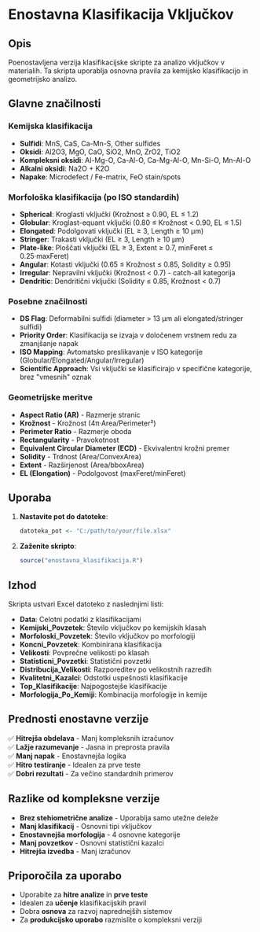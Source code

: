 # Enostavna Klasifikacija Vključkov

## Opis
Poenostavljena verzija klasifikacijske skripte za analizo vključkov v materialih. Ta skripta uporablja osnovna pravila za kemijsko klasifikacijo in geometrijsko analizo.

## Glavne značilnosti

### Kemijska klasifikacija
- **Sulfidi**: MnS, CaS, Ca-Mn-S, Other sulfides
- **Oksidi**: Al2O3, MgO, CaO, SiO2, MnO, ZrO2, TiO2
- **Kompleksni oksidi**: Al-Mg-O, Ca-Al-O, Ca-Mg-Al-O, Mn-Si-O, Mn-Al-O
- **Alkalni oksidi**: Na2O + K2O
- **Napake**: Microdefect / Fe-matrix, FeO stain/spots

### Morfološka klasifikacija (po ISO standardih)
- **Spherical**: Kroglasti vključki (Krožnost ≥ 0.90, EL ≤ 1.2)
- **Globular**: Kroglast-equant vključki (0.80 ≤ Krožnost < 0.90, EL ≤ 1.5)
- **Elongated**: Podolgovati vključki (EL ≥ 3, Length ≥ 10 µm)
- **Stringer**: Trakasti vključki (EL ≥ 3, Length ≥ 10 µm)
- **Plate-like**: Ploščati vključki (EL ≥ 3, Extent ≥ 0.7, minFeret ≤ 0.25·maxFeret)
- **Angular**: Kotasti vključki (0.65 ≤ Krožnost ≤ 0.85, Solidity ≥ 0.95)
- **Irregular**: Nepravilni vključki (Krožnost < 0.7) - catch-all kategorija
- **Dendritic**: Dendritični vključki (Solidity ≤ 0.85, Krožnost < 0.7)

### Posebne značilnosti
- **DS Flag**: Deformabilni sulfidi (diameter > 13 µm ali elongated/stringer sulfidi)
- **Priority Order**: Klasifikacija se izvaja v določenem vrstnem redu za zmanjšanje napak
- **ISO Mapping**: Avtomatsko preslikavanje v ISO kategorije (Globular/Elongated/Angular/Irregular)
- **Scientific Approach**: Vsi vključki se klasificirajo v specifične kategorije, brez "vmesnih" oznak

### Geometrijske meritve
- **Aspect Ratio (AR)** - Razmerje stranic
- **Krožnost** - Krožnost (4π·Area/Perimeter²)
- **Perimeter Ratio** - Razmerje oboda
- **Rectangularity** - Pravokotnost
- **Equivalent Circular Diameter (ECD)** - Ekvivalentni krožni premer
- **Solidity** - Trdnost (Area/ConvexArea)
- **Extent** - Razširjenost (Area/bboxArea)
- **EL (Elongation)** - Podolgovost (maxFeret/minFeret)

## Uporaba

1. **Nastavite pot do datoteke**:
   ```r
   datoteka_pot <- "C:/path/to/your/file.xlsx"
   ```

2. **Zaženite skripto**:
   ```r
   source("enostavna_klasifikacija.R")
   ```

## Izhod

Skripta ustvari Excel datoteko z naslednjimi listi:
- **Data**: Celotni podatki z klasifikacijami
- **Kemijski_Povzetek**: Število vključkov po kemijskih klasah
- **Morfoloski_Povzetek**: Število vključkov po morfologiji
- **Koncni_Povzetek**: Kombinirana klasifikacija
- **Velikosti**: Povprečne velikosti po klasah
- **Statisticni_Povzetki**: Statistični povzetki
- **Distribucija_Velikosti**: Razporeditev po velikostnih razredih
- **Kvalitetni_Kazalci**: Odstotki uspešnosti klasifikacije
- **Top_Klasifikacije**: Najpogostejše klasifikacije
- **Morfologija_Po_Kemiji**: Kombinacija morfologije in kemije

## Prednosti enostavne verzije

✅ **Hitrejša obdelava** - Manj kompleksnih izračunov  
✅ **Lažje razumevanje** - Jasna in preprosta pravila  
✅ **Manj napak** - Enostavnejša logika  
✅ **Hitro testiranje** - Idealen za prve teste  
✅ **Dobri rezultati** - Za večino standardnih primerov  

## Razlike od kompleksne verzije

- **Brez stehiometrične analize** - Uporablja samo utežne deleže
- **Manj klasifikacij** - Osnovni tipi vključkov
- **Enostavnejša morfologija** - 4 osnovne kategorije
- **Manj povzetkov** - Osnovni statistični kazalci
- **Hitrejša izvedba** - Manj izračunov

## Priporočila za uporabo

- Uporabite za **hitre analize** in **prve teste**
- Idealen za **učenje** klasifikacijskih pravil
- Dobra **osnova** za razvoj naprednejših sistemov
- Za **produkcijsko uporabo** razmislite o kompleksni verziji
